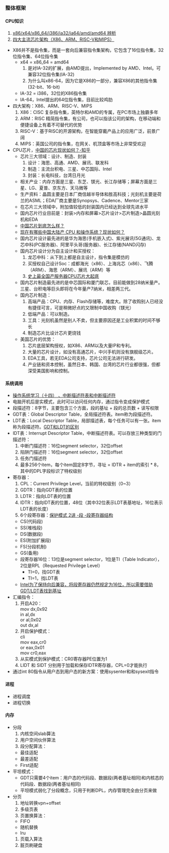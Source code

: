 ### 整体框架

#### CPU知识
1. [x86/x64/x86_64/i386/ia32/ia64/amd/amd64 辨析](https://www.cnblogs.com/helica/p/6803131.html)
1. [四大主流芯片架构（X86、ARM、RISC-V和MIPS）](https://blog.csdn.net/zhiyuan2021/article/details/108308159)
* X86并不是指令集，而是一套向后兼容指令集架构，它包含了16位指令集，32位指令集、64位指令集
  * x64 = x86_64 = amd64
    1. 是对IA-32的扩展，由AMD提出，Implemented by AMD、Intel。可兼容32位指令集(IA-32)
    1. 为什么叫x86-64，因为它是X86的一部分，兼容X86的其他指令集(32-bit、16-bit)
  * IA-32 = i386，32位的X86指令集
  * IA-64，Intel提出的64位指令集，目前比较鸡肋
* 四大架构：X86、ARM、RISC-V、MIPS
  1. X86：CISC 复杂指令集，英特尔和AMD的专属，在PC市场上独霸多年
  1. ARM：RISC 精简指令集，有公司，也可以指该公司的架构，在移动端和便捷设备上有着不可替代的优势
  1. RISC-V：基于RISC的开源架构，在智能穿戴产品上的应用广泛，前景广阔
  1. MIPS：英国公司的指令集，在网关、机顶盒等市场上非常受欢迎
* CPU芯片，[中国的芯片现状如何？-知乎](https://www.zhihu.com/question/29353581/answer/703083470)
  * 芯片三大领域：设计、制造、封装
    1. 设计：海思、高通、AMD、展讯、联发科
    1. 制造：主流台积电、三星、中芯国际、Intel
    1. 封装：长电科技，台湾日月光
  * 相关产业：内存方面是三星、东芝、镁光、长江存储等；屏幕方面是三星、LG、夏普、京东方、天马微等
  * 生产资料：晶圆主要是日本厂商信越半导体和胜高科技；光刻机主要是荷兰的ASML；EDA厂商主要是Synopsys、Cadence、Mentor三家
  * 在芯片三大领域中，附加值较低的封装国内已经达到全球先进水平
  * 国内芯片行业目前是：封装>内存和屏幕>芯片设计>芯片制造>晶圆光刻机和EDA
  * [中国芯片到底怎么样？](https://zhuanlan.zhihu.com/p/112880888)
  * [现在有哪些中国大陆产 CPU 和操作系统？现状如何？](https://www.zhihu.com/question/58816532/answer/160144528)
  * 国内芯片设计最先进的是华为海思(手机嵌入式)、紫光展讯(5G通讯)、龙芯中科(PC服务器)、阿里平头哥(服务器)、长江存储(NAND闪存)
  * 国内芯片设计分为自主设计和买授权：
    1. 龙芯中科：从下到上都是自主设计，指令集是模仿的
    1. 买授权自己设计Soc：成都海光（x86）、上海兆芯（x86）、飞腾（ARM）、海思（ARM）、展讯（ARM）等
    1. [史上最全国产服务器CPU芯片大起底](https://bbs.huaweicloud.com/blogs/121147)
  * 国内芯片制造最先进的是中芯国际和厦门联芯，目前能做到28纳米量产。三星、台积电等巨头即将在今年量产7纳米，相差两三代。
  * 国内芯片制造：
    1. 高端产品：CPU、内存、Flash存储等，难度大。除了收购别人已经没有捷径可言，可是稍微好点的又限制中国收购（镁光）
    1. 低端产品：可以制造。
    1. 工具：光刻机虽然是别人不卖，但主要原因还是工业积累的时间不够长
    1. 制造芯片比设计芯片更烧钱
  * 美国芯片的优势：
    1. 芯片底层架构授权，如X86、ARM以及大量IP和专利。
    1. 大量的芯片设计，如没有高通芯片，中兴手机则没有旗舰级芯片。
    1. EDA工具，若无EDA公司支持，芯片公司无法进行研发。
    1. 产业链和资本控制，虽然日本、韩国、台湾的芯片行业都很强，但都深受美国影响和控制。

#### 系统调用
* [操作系统学习（十四） 、中断描述符表和中断描述符](https://www.cnblogs.com/ay-a/p/9191051.html)
* 电脑开机后是实模式，此时可以访问任何内存，通过指令变成保护模式
* 段描述符：8字节，主要包含三个方面，段的基址 + 段的总页数 + 读写权限
* GDT表：Global Descriptor Table，全局描述符表。item称为段描述符。
* LDT表：Local Descriptor Table，局部描述表，每个任务可以有一张。item称为段描述符。[GDT和LDT的区别](https://blog.csdn.net/darmao/article/details/78981649)
* IDT表：Interrupt Descriptor Table，中断描述符表。可以存放三种类型的门描述符：
  1. 中断门描述符：16位segment selector，32位offset
  1. 陷阱门描述符：16位segment selector，32位offset
  1. 任务门描述符
  1. 最多256个item，每个item固定8字节，寻址 = IDTR + item的索引 * 8，其中的DPL字段标识了特权级别
* 寄存器：
  1. CPL：Current Privilege Level，当前的特权级别（0~3）
  1. GDTR：指向GDT表的位置
  1. LDTR：指向LDT表的位置
  1. IDTR：指向IDT表的位置，48位（其中32位表示LDT表基地址，16位表示LDT表的长度）
  1. 6个段寄存器：[保护模式 2讲 -段 -段寄存器结构](https://www.cnblogs.com/iBinary/p/13155281.html)
    * CS(代码段)
    * SS(堆栈段)
    * DS(数据段)
    * ES(附加扩展段)
    * FS(分段机制)
    * GS(备用)
    * 段寄存器16位：13位是segment selector，1位是TI（Table Indicator），2位是RPL（Requested Privilege Level）
      * TI=0，找GDT表
      * TI=1，找LDT表
    * [Intel为了保持向后兼容，将段寄存器仍然规定为16位，所以需要借助GDT/LDT表找到基址](https://blog.csdn.net/darmao/article/details/78981649)
* 汇编指令：
  1. 开启A20：<br/>mov dx,0x92<br/> in al,dx<br/> or al,0x02<br/> out dx,al<br/>
  1. 开启保护模式：<br/>cli<br/> mov eax,cr0<br/> or eax,0x01<br/> mov cr0,eax<br/>
  1. 从实模式到保护模式：CR0寄存器PE位置为1
  1. LIDT 和 SIDT 分别用于加载和保存IDTR寄存器，CPL=0才能执行
* 通过int 80指令从用户态到用户态的新方案：使用sysenter和和sysexit指令

#### 进程
* 进程调度
* 进程切换

#### 内存
* 分段
  1. 内核空间slab算法
  1. 用户空间伙伴算法
  1. 段分配算法：
    * 最佳适配
    * 最差适配
    * First适配
* 平坦模式：
  * GDT只需要4个item：用户态的代码段、数据段(两者基址相同)和内核态的代码段、数据段(两者基址相同)
  * 平坦模式弱化了分段概念，只用于判断DPL，内存管理完全由分页来做
* 分页
  1. 地址转换vpn+offset
  1. 多级页表
  1. 页置换算法：
    * FIFO
    * 随机替换
    * lru
  1. 页载入算法
  1. 脏页刷硬盘



